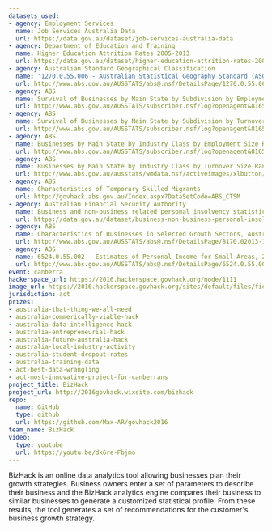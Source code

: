 ```yaml
---
datasets_used:
- agency: Employment Services
  name: Job Services Australia Data
  url: https://data.gov.au/dataset/job-services-australia-data
- agency: Department of Education and Training
  name: Higher Education Attrition Rates 2005-2013
  url: https://data.gov.au/dataset/higher-education-attrition-rates-2005-2013
- agency: Australian Standard Geographical Classification
  name: '1270.0.55.006 - Australian Statistical Geography Standard (ASGS): Correspondences, July 2011'
  url: http://www.abs.gov.au/AUSSTATS/abs@.nsf/DetailsPage/1270.0.55.006July%202011?OpenDocument
- agency: ABS
  name: Survival of Businesses by Main State by Subdivision by Employment Size Ranges, June 2011 - June 2015
  url: http://www.abs.gov.au/AUSSTATS/subscriber.nsf/log?openagent&816504.xls&8165.0&Data%20Cubes&01E25F7CDA789F1ACA257F640011DA2C&0&Jun%202011%20to%20Jun%202015&26.02.2016&Latest
- agency: ABS
  name: Survival of Businesses by Main State by Subdivision by Turnover Size Ranges, June 2011 - June 2015
  url: http://www.abs.gov.au/AUSSTATS/subscriber.nsf/log?openagent&816506.xls&8165.0&Data%20Cubes&0F1FAFA7BC121F97CA257F640011DA97&0&Jun%202011%20to%20Jun%202015&26.02.2016&Latest
- agency: ABS
  name: Businesses by Main State by Industry Class by Employment Size Ranges, June 2014 and June 2015
  url: http://www.abs.gov.au/AUSSTATS/subscriber.nsf/log?openagent&816502.xls&8165.0&Data%20Cubes&0F13203DC3D529A6CA257F640011D95D&0&Jun%202011%20to%20Jun%202015&26.02.2016&Latest
- agency: ABS
  name: Businesses by Main State by Industry Class by Turnover Size Ranges, June 2014 and June 2015
  url: http://www.abs.gov.au/ausstats/wmdata.nsf/activeimages/xlbutton/$File/button_xls_3.png
- agency: ABS
  name: Characteristics of Temporary Skilled Migrants
  url: http://govhack.abs.gov.au/Index.aspx?DataSetCode=ABS_CTSM
- agency: Australian Financial Security Authority
  name: Business and non-business related personal insolvency statistics
  url: https://data.gov.au/dataset/business-non-business-personal-insolvency-statistics
- agency: ABS
  name: Characteristics of Businesses in Selected Growth Sectors, Australia, 2013-14
  url: http://www.abs.gov.au/AUSSTATS/abs@.nsf/DetailsPage/8170.02013-14?OpenDocument
- agency: ABS
  name: 6524.0.55.002 - Estimates of Personal Income for Small Areas, 2012-13 Quality Declaration
  url: http://www.abs.gov.au/AUSSTATS/abs@.nsf/DetailsPage/6524.0.55.0022012-13?OpenDocument
event: canberra
hackerspace_url: https://2016.hackerspace.govhack.org/node/1111
image_url: https://2016.hackerspace.govhack.org/sites/default/files/field/image/logo_1.jpg
jurisdiction: act
prizes:
- australia-that-thing-we-all-need
- australia-commerically-viable-hack
- australia-data-intelligence-hack
- australia-entrepreneurial-hack
- australia-future-australia-hack
- australia-local-industry-activity
- australia-student-dropout-rates
- australia-training-data
- act-best-data-wrangling
- act-most-innovative-project-for-canberrans
project_title: BizHack
project_url: http://2016govhack.wixsite.com/bizhack
repo:
  name: GitHub
  type: github
  url: https://github.com/Max-AR/govhack2016
team_name: BizHack
video:
  type: youtube
  url: https://youtu.be/dk6re-Fbjmo
---
```


BizHack is an online data analytics tool allowing businesses plan their growth strategies. Business owners enter a set of parameters to describe their business and the BizHack analytics engine compares their business to similar businesses to generate a customized statistical profile. From these results, the tool generates a set of recommendations for the customer's business growth strategy.